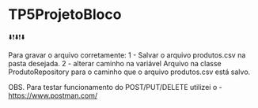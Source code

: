 ﻿# TP5ProjetoBloco

:arrow_down::exclamation::arrow_down::exclamation::arrow_down:
 
Para gravar o arquivo corretamente:
1 - Salvar o arquivo produtos.csv na pasta desejada.
2 - alterar caminho na variável Arquivo na classe ProdutoRepository para o caminho que o arquivo produtos.csv está salvo.

OBS. Para testar funcionamento do POST/PUT/DELETE utilizei o - https://www.postman.com/ 




